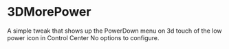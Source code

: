 # 3DMorePower

A simple tweak that shows up the PowerDown menu on 3d touch of the low power icon in Control Center
No options to configure.
